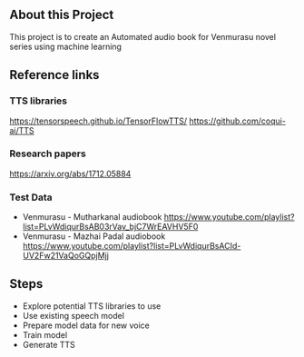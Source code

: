 ## About this Project 
This project is to create an Automated audio book for Venmurasu novel series using machine learning

## Reference links
### TTS libraries
https://tensorspeech.github.io/TensorFlowTTS/
https://github.com/coqui-ai/TTS
<test other libraries too>

### Research papers
https://arxiv.org/abs/1712.05884

### Test Data
* Venmurasu - Mutharkanal audiobook https://www.youtube.com/playlist?list=PLvWdiqurBsAB03rVav_bjC7WrEAVHV5F0 
* Venmurasu - Mazhai Padal audiobook https://www.youtube.com/playlist?list=PLvWdiqurBsACId-UV2Fw21VaQoGQpjMjj
  
## Steps
* Explore potential TTS libraries to use
* Use existing speech model
* Prepare model data for new voice
* Train model
* Generate TTS 

